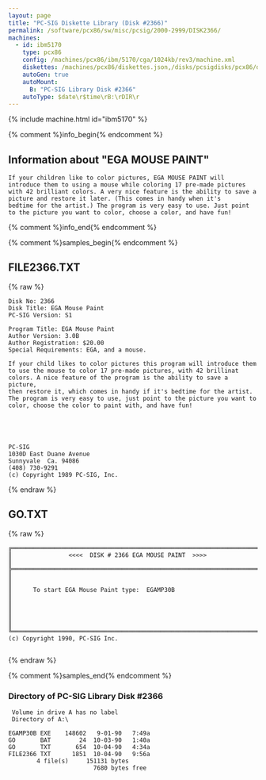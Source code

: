 ```yaml
---
layout: page
title: "PC-SIG Diskette Library (Disk #2366)"
permalink: /software/pcx86/sw/misc/pcsig/2000-2999/DISK2366/
machines:
  - id: ibm5170
    type: pcx86
    config: /machines/pcx86/ibm/5170/cga/1024kb/rev3/machine.xml
    diskettes: /machines/pcx86/diskettes.json,/disks/pcsigdisks/pcx86/diskettes.json
    autoGen: true
    autoMount:
      B: "PC-SIG Library Disk #2366"
    autoType: $date\r$time\rB:\rDIR\r
---
```


{% include machine.html id="ibm5170" %}

{% comment %}info_begin{% endcomment %}

## Information about "EGA MOUSE PAINT"

    If your children like to color pictures, EGA MOUSE PAINT will
    introduce them to using a mouse while coloring 17 pre-made pictures
    with 42 brilliant colors. A very nice feature is the ability to save a
    picture and restore it later. (This comes in handy when it's
    bedtime for the artist.) The program is very easy to use. Just point
    to the picture you want to color, choose a color, and have fun!
{% comment %}info_end{% endcomment %}

{% comment %}samples_begin{% endcomment %}

## FILE2366.TXT

{% raw %}
```
Disk No: 2366                                                           
Disk Title: EGA Mouse Paint                                             
PC-SIG Version: S1                                                      
                                                                        
Program Title: EGA Mouse Paint                                          
Author Version: 3.0B                                                    
Author Registration: $20.00                                             
Special Requirements: EGA, and a mouse.                                 
                                                                        
If your child likes to color pictures this program will introduce them  
to use the mouse to color 17 pre-made pictures, with 42 brillinat       
colors. A nice feature of the program is the ability to save a picture, 
then restore it, which comes in handy if it's bedtime for the artist.   
The program is very easy to use, just point to the picture you want to  
color, choose the color to paint with, and have fun!                    
                                                                        
                                                                        
                                                                        
                                                                        
                                                                        
PC-SIG                                                                  
1030D East Duane Avenue                                                 
Sunnyvale  Ca. 94086                                                    
(408) 730-9291                                                          
(c) Copyright 1989 PC-SIG, Inc.                                         
```
{% endraw %}

## GO.TXT

{% raw %}
```
╔═════════════════════════════════════════════════════════════════════════╗
║                <<<<  DISK # 2366 EGA MOUSE PAINT  >>>>                  ║
╠═════════════════════════════════════════════════════════════════════════╣
║                                                                         ║
║      To start EGA Mouse Paint type:  EGAMP30B                           ║
║                                                                         ║
║                                                                         ║
╚═════════════════════════════════════════════════════════════════════════╝
(c) Copyright 1990, PC-SIG Inc.


```
{% endraw %}

{% comment %}samples_end{% endcomment %}

### Directory of PC-SIG Library Disk #2366

     Volume in drive A has no label
     Directory of A:\

    EGAMP30B EXE    148602   9-01-90   7:49a
    GO       BAT        24  10-03-90   1:40a
    GO       TXT       654  10-04-90   4:34a
    FILE2366 TXT      1851  10-04-90   9:56a
            4 file(s)     151131 bytes
                            7680 bytes free
